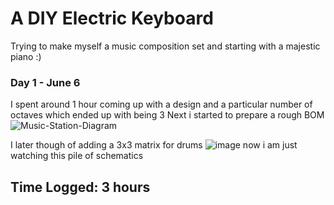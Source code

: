 # A DIY Electric Keyboard
Trying to make myself a music composition set and starting with a majestic piano :)

### Day 1 - June 6
I spent around 1 hour coming up with a design and a particular number of octaves which ended up with being 3
Next i started to prepare a rough BOM
![Music-Station-Diagram](https://github.com/user-attachments/assets/c09ea569-9a0c-4906-abb5-0ab0a0e02ee6)

I later though of adding a 3x3 matrix for drums
![image](https://github.com/user-attachments/assets/4d956c43-6fbc-4df9-a675-71775905bc08)
now i am just watching this pile of schematics
## Time Logged: 3 hours
